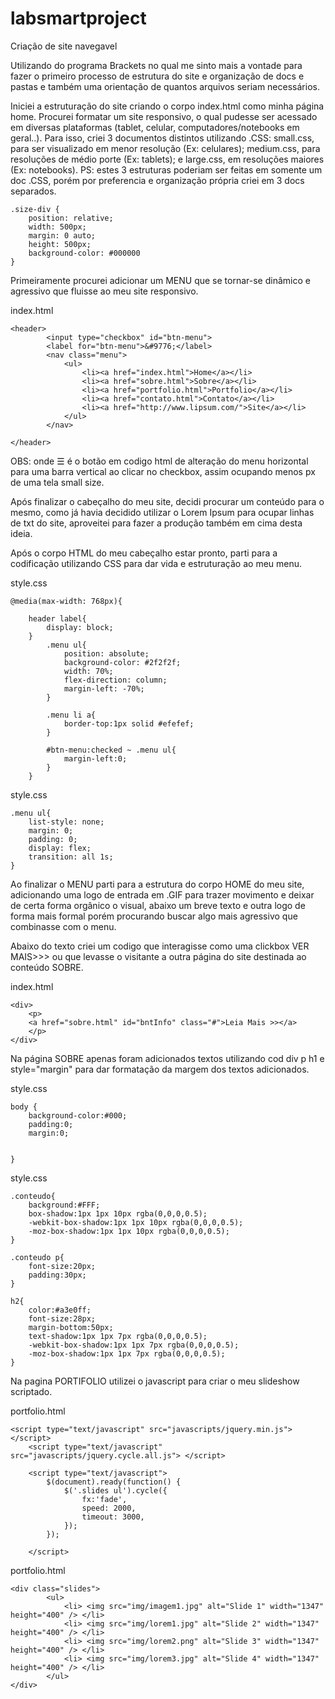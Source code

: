 # labsmartproject
Criação de site navegavel

Utilizando do programa Brackets no qual me sinto mais a vontade para fazer o primeiro processo de estrutura do site e organização de docs e pastas e também uma orientação de quantos arquivos seriam necessários.

Iniciei a estruturação do site criando o corpo index.html como minha página home.
Procurei formatar um site responsivo, o qual pudesse ser acessado em diversas plataformas (tablet, celular, computadores/notebooks em geral..). Para isso, criei 3 documentos distintos utilizando .CSS: small.css, para ser visualizado em menor resolução (Ex: celulares); medium.css, para resoluções de médio porte (Ex: tablets); e large.css, em resoluções maiores (Ex: notebooks).
PS: estes 3 estruturas poderiam ser feitas em somente um doc .CSS, porém por preferencia e organização própria criei em 3 docs separados.
<!-----APENAS ESTRUTURA DO DOC SMALL.CSS PARA EXEMPLO----->

	.size-div {
		position: relative;
		width: 500px;
		margin: 0 auto;
		height: 500px;
		background-color: #000000
	}

Primeiramente procurei adicionar um MENU que se tornar-se dinâmico e agressivo que fluisse ao meu site responsivo. 

<!------CODIGO HTML MENU--------> index.html

	<header>
			<input type="checkbox" id="btn-menu">
			<label for="btn-menu">&#9776;</label>
			<nav class="menu">
				<ul>
					<li><a href="index.html">Home</a></li>
					<li><a href="sobre.html">Sobre</a></li>
					<li><a href="portfolio.html">Portfolio</a></li>
					<li><a href="contato.html">Contato</a></li>
					<li><a href="http://www.lipsum.com/">Site</a></li>
				</ul>
			</nav>
					
	</header>
		
OBS: onde &#9776; é o botão em codigo html de alteração do menu horizontal para uma barra vertical ao clicar no checkbox, assim ocupando menos px de uma tela small size.

Após finalizar o cabeçalho do meu site, decidi procurar um conteúdo para o mesmo, como já havia decidido utilizar o Lorem Ipsum para ocupar linhas de txt do site, aproveitei para fazer a produção também em cima desta ideia.

Após o corpo HTML do meu cabeçalho estar pronto, parti para a codificação utilizando CSS para dar vida e estruturação ao meu menu.

<!------AQUI FORMATEI MEU MENU DE FORMA SE TORNASSE RESPONSIVO EM DIVERSAS PLATAFORMAS--------> style.css
	
	@media(max-width: 768px){
	
		header label{
			display: block;
		}
			.menu ul{
				position: absolute;
				background-color: #2f2f2f;
				width: 70%;
				flex-direction: column;
				margin-left: -70%;
			}

			.menu li a{
				border-top:1px solid #efefef;
			}

			#btn-menu:checked ~ .menu ul{
				margin-left:0;
			}
		}


<!----------CODIGO CSS PARA O MENU TRABALHAR EM CHECKBOX EM BAIXA TAXA DE PX E TIME DE ANIMAÇÃO----> style.css

	.menu ul{
		list-style: none;
		margin: 0;
		padding: 0;
		display: flex;
		transition: all 1s;
	}

Ao finalizar o MENU parti para a estrutura do corpo HOME do meu site, adicionando uma logo de entrada em .GIF para trazer movimento e deixar de certa forma orgânico o visual, abaixo um breve texto e outra logo de forma mais formal porém procurando buscar algo mais agressivo que combinasse com o menu.

Abaixo do texto criei um codigo que interagisse como uma clickbox VER MAIS>>> ou <a> que levasse o visitante a outra página do site destinada ao conteúdo SOBRE.

<!-----CÓDIGO CLICKBOX VER MAIS>>>------> index.html

	<div>
		<p>
		<a href="sobre.html" id="bntInfo" class="#">Leia Mais >></a>
		</p>
	</div>
	

Na página SOBRE apenas foram adicionados textos utilizando cod div p h1 e style="margin" para dar formatação da margem dos textos adicionados.


<!----------COD BODY DE TODO SITE EM CSS-----> style.css
	body {
		background-color:#000;
		padding:0;
		margin:0;
	
	
	}

<!--------COD DE CONTEUDO DO SITE EM CSS-----> style.css
	.conteudo{
		background:#FFF;
		box-shadow:1px 1px 10px rgba(0,0,0,0.5);
		-webkit-box-shadow:1px 1px 10px rgba(0,0,0,0.5);
		-moz-box-shadow:1px 1px 10px rgba(0,0,0,0.5);
	}

	.conteudo p{
		font-size:20px;
		padding:30px;
	}

<!----COD PARA TITULOS DE CONTEUDO DO SITE EM CSS------->
	h2{
		color:#a3e0ff;
		font-size:28px;
		margin-bottom:50px;
		text-shadow:1px 1px 7px rgba(0,0,0,0.5);
		-webkit-box-shadow:1px 1px 7px rgba(0,0,0,0.5);
		-moz-box-shadow:1px 1px 7px rgba(0,0,0,0.5);
	}
	
Na pagina PORTIFOLIO utilizei o javascript para criar o meu slideshow scriptado.

<!--------COD DE SCRIPTUTILIZADO-------> portfolio.html
	<script type="text/javascript" src="javascripts/jquery.min.js"> </script>
		<script type="text/javascript" src="javascripts/jquery.cycle.all.js"> </script>

		<script type="text/javascript">
			$(document).ready(function() {
				$('.slides ul').cycle({
					fx:'fade',
					speed: 2000,
					timeout: 3000,
				});
			});

		</script>

<!--------------COD DAS IMG SCRIPTADAS EM HTML UTILIZANDO A CLASS="SLIDES"-----> portfolio.html
	<div class="slides">
			<ul>
				<li> <img src="img/imagem1.jpg" alt="Slide 1" width="1347" height="400" /> </li>
				<li> <img src="img/lorem1.jpg" alt="Slide 2" width="1347" height="400" /> </li>
				<li> <img src="img/lorem2.png" alt="Slide 3" width="1347" height="400" /> </li>
				<li> <img src="img/lorem3.jpg" alt="Slide 4" width="1347" height="400" /> </li>
			</ul>
	</div>
	
